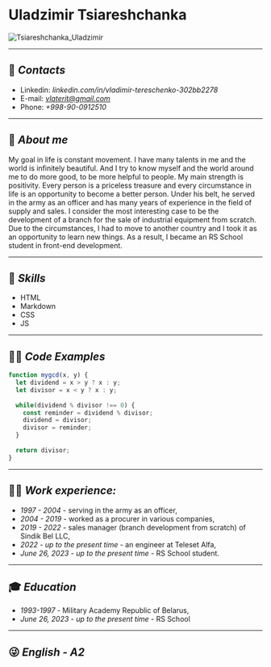 # Uladzimir Tsiareshchanka

![Tsiareshchanka_Uladzimir](https://github.com/vlaterit/rsschool-cv/assets/119511679/93c1b7d1-b764-4d1f-8387-499cb5a6ddeb)

---

## :e-mail: *Contacts*
- Linkedin: *linkedin.com/in/vladimir-tereschenko-302bb2278*
- E-mail: *vlaterit@gmail.com*
- Phone: *+998-90-0912510*

---

## :information_desk_person: *About me*
My goal in life is constant movement. I have many talents in me and the world is infinitely beautiful. And I try to know myself and the world around me to do more good, to be more helpful to people. My main strength is positivity. Every person is a priceless treasure and every circumstance in life is an opportunity to become a better person. Under his belt, he served in the army as an officer and has many years of experience in the field of supply and sales. I consider the most interesting case to be the development of a branch for the sale of industrial equipment from scratch. Due to the circumstances, I had to move to another country and I took it as an opportunity to learn new things.  As a result, I became an RS School student in front-end development.

---

## :muscle: *Skills*
- HTML
- Markdown
- CSS
- JS

---

## :man_technologist: *Code Examples*
```javascript
function mygcd(x, y) {
  let dividend = x > y ? x : y;
  let divisor = x < y ? x : y;
  
  while(dividend % divisor !== 0) {
    const reminder = dividend % divisor;
    dividend = divisor;
    divisor = reminder;
  }
  
  return divisor;
}
```

---

## :mechanic: *Work experience:*
- *1997 - 2004*  -  serving in the army as an officer,
- *2004 - 2019*  -  worked as a procurer in various companies,
- *2019 - 2022*  -  sales manager (branch development from scratch) of Sindik Bel LLC,
- *2022 - up to the present time*  - an engineer at Teleset Alfa,
- *June 26, 2023 - up to the present time*  -  RS School student.

---

## :mortar_board: *Education*
- *1993-1997*  -  Military Academy Republic of Belarus,
- *June 26, 2023 - up to the present time*  -  RS School

---

## :stuck_out_tongue_winking_eye: *English - A2*
